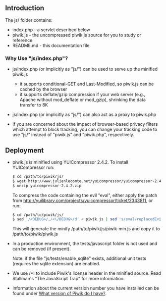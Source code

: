## Introduction

The js/ folder contains:

* index.php - a servlet described below
* piwik.js  - the uncompressed piwik.js source for you to study or reference
* README.md - this documentation file

### Why Use "js/index.php"?

* js/index.php (or implicitly as "js/") can be used to serve up the minified
  piwik.js

    * it supports conditional-GET and Last-Modified, so piwik.js can be cached
      by the browser
    * it supports deflate/gzip compression if your web server (e.g., Apache
      without mod_deflate or mod_gzip), shrinking the data transfer to 8K

* js/index.php (or implicitly as "js/") can also act as a proxy to piwik.php

* If you are concerned about the impact of browser-based privacy filters which
  attempt to block tracking, you can change your tracking code to use "js/"
  instead of "piwik.js" and "piwik.php", respectively.

## Deployment

* piwik.js is minified using YUICompressor 2.4.2.
  To install YUICompressor run:

  ```bash
  $ cd /path/to/piwik/js/
  $ wget http://www.julienlecomte.net/yuicompressor/yuicompressor-2.4.2.zip
  $ unzip yuicompressor-2.4.2.zip
  ```

  To compress the code containing the evil "eval", either apply the patch from
  http://yuilibrary.com/projects/yuicompressor/ticket/2343811,
  or run:

  ```bash
  $ cd /path/to/piwik/js/
  $ sed '/<DEBUG>/,/<\/DEBUG>/d' < piwik.js | sed 's/eval/replacedEvilString/' | java -jar yuicompressor-2.4.2/build/yuicompressor-2.4.2.jar --type js --line-break 1000 | sed 's/replacedEvilString/eval/' | sed 's/^[/][*]/\/*!/' > piwik-min.js && cp piwik-min.js ../piwik.js
  ```

  This will generate the minify /path/to/piwik/js/piwik-min.js and copy it to
  /path/to/piwik/piwik.js

* In a production environment, the tests/javascript folder is not used and can
  be removed (if present).

  Note: if the file "js/tests/enable_sqlite" exists, additional unit tests
  (requires the sqlite extension) are enabled.

* We use /*! to include Piwik's license header in the minified source. Read
  Stallman's "The JavaScript Trap" for more information.

* Information about the current version number you have installed can be found under [What version of Piwik do I have?](http://piwik.org/faq/how-to-update/faq_8/). 

